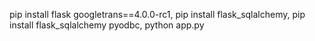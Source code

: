 pip install flask googletrans==4.0.0-rc1,
pip install flask_sqlalchemy,
pip install flask_sqlalchemy pyodbc,
python app.py
